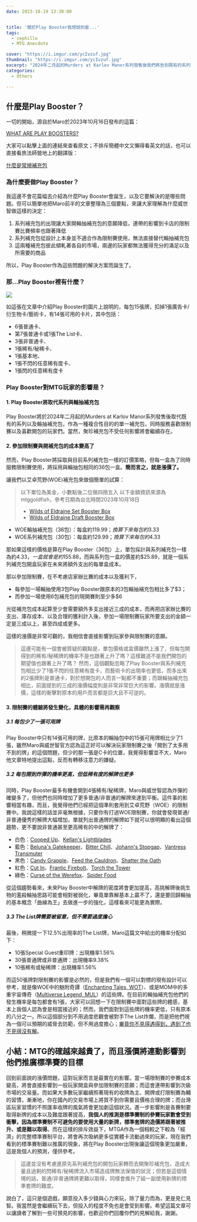```yaml
---
date: 2023-10-19 13:30:00


title: '關於Play Booster我想說的是...'
tags: 
  - cephille
  - MTG Anecdote

cover: "https://i.imgur.com/ycIvzuf.jpg"
thumbnail: "https://i.imgur.com/ycIvzuf.jpg"
excerpt: "2024年二月起的Murders at Karlov Manor系列發售後我們將告別既有的系列補充包以及輪抽補充包，取而代之的是新式的Play Booster，讓我們來看看這對我們可能會有什麼影響吧！"
categories:
  - Others

---
```


## 什麼是Play Booster？

一切的開始，源自於Maro於2023年10月16日發布的這篇：

[WHAT ARE PLAY BOOSTERS?](https://magic.wizards.com/en/news/making-magic/what-are-play-boosters)

大家可以點擊上面的連結來查看原文；不排斥簡體中文又懶得看英文的話，也可以直接看旅法師營地上的翻譯版：

[什麼是常規補充包](https://www.iyingdi.com/tz/post/5307236)

### 為什麼要做Play Booster？

我這邊不會花篇幅去介紹為什麼Play Booster會誕生，以及它要解決的是哪些問題。但可以簡單地把Maro前半的文章整理為三個要點，來讓大家理解為什麼威世智做這樣的決定：

1. 系列補充包的出現讓大家開輪抽補充包的意願降低，連帶的影響到卡店的限制賽比賽頻率也跟著降低
2. 系列補充包從設計上本身並不適合作為限制賽使用，無法直接替代輪抽補充包
3. 這兩種補充包彼此傾軋著各自的市場，兩邊的玩家都無法獲得充分的滿足以及所需要的商品

所以，Play Booster作為這些問題的解決方案而誕生了。

### 那...Play Booster裡有什麼？

![](https://i.imgur.com/nYvK8qg.jpg)

如這張在文章中介紹Play Booster的圖片上說明的，每包15張牌，扣掉1張廣告卡/衍生物卡/藝術卡，有14張可用的卡片，其中包括：

- 6張普通卡、
- 第7張普通卡或1張The List卡、
- 3張非普通卡、
- 1張稀有/秘稀卡、
- 1張基本地、
- 1張不閃的任意稀有度卡、
- 1張閃的任意稀有度卡

### Play Booster對MTG玩家的影響是？
#### 1. Play Booster將取代系列與輪抽補充包
Play Booster將於2024年二月起的Murders at Karlov Manor系列發售後取代既有的系列以及輪抽補充包，作為一種複合性目的的單一補充包，同時服務喜歡限制賽以及喜歡開包的玩家們。當然，聚珍補充包不受任何影響將會繼續存在。

#### 2. 參加限制賽與開補充包的成本變高了
然而，Play Booster將採取與目前系列補充包一樣的訂價策略，但每一盒為了同時服務限制賽使用，將採用與輪抽包相同的36包一盒。**簡而言之，就是漲價了。**

讓我們以艾卓荒野(WOE)補充包來做個簡單的試算：

> 以下單位為美金，小數點後二位做四捨五入
> 以下金額資訊來源為mtggoldfish，參考日期為台北時間2023年10月18日
> - [Wilds of Eldraine Set Booster Box](https://www.mtggoldfish.com/price/Wilds+of+Eldraine/Wilds+of+Eldraine+Set+Booster+Box-sealed#paper)
> - [Wilds of Eldraine Draft Booster Box](https://www.mtggoldfish.com/price/Wilds+of+Eldraine/Wilds+of+Eldraine+Draft+Booster+Box-sealed#paper)

- WOE輪抽補充包（36包）：每盒約$119.99；換算下來每包約$3.33
- WOE系列補充包（30包）：每盒約$129.99；換算下來每包約$4.33

那如果這樣的價格是算在Play Booster（36包）上，單包採計與系列補充包一樣為約$4.33，一盒就會是約$155.88，而與系列包一盒的價差約$25.89，就是一個系列補充包開盒玩家在未來將額外支出的每單盒成本。

那以參加限制賽，在不考慮店家辦比賽的成本以及獲利下，

- 每參加一場輪抽使用3包Play Booster跟原本的3包輪抽補充包相比多了$3；
- 而參加一場使用6包補充包的現開賽則至少多$6

光從補充包成本起算至少會需要額外多支出接近三成的成本，而再把店家辦比賽的支出、庫存成本、以及合理的獲利計入後，參加一場限制賽玩家所要支出的金額一定是三成以上，甚至四成或更多。

這樣的漲價是非常可觀的，我相信會直接影響到玩家參與限制賽的意願。

> 這邊可能有一個會被質疑的觀點是，單包價格或盒價雖然上漲了，但每包開得到的稀有/秘稀牌的機率不是也跟著上升了嗎？這樣難道不是我們開包的期望值也跟著上升了嗎？
> 然而，這個觀點忽略了Play Booster與系列補充包相比少了1張不閃的任意稀有度卡，而藝術卡的出現率也更低，而多出來的2張牌則是普通卡，對於想開包的人而言一點都不重要；而跟輪抽補充包相比，前面提到的三成的漲價幅度則是非常非常巨大的影響。漲價就是漲價，這樣的衝擊對原本的用戶而言都是巨大且不可逆的。

#### 3. 限制賽的體驗將發生變化，具體的影響需再觀察
##### 3.1 每包少了一張可用牌
Play Booster中只有14張可用的牌，比原本的輪抽包中的15張可用牌相比少了1張，雖然Maro與威世智官方認為這正好可以解決玩家限制賽之後「開到了太多用不到的牌」的這個問題，但少的那一張是C卡的位置，我覺得影響並不大，Maro他文章特地提出這點，反而有轉移注意力的嫌疑。

##### 3.2 每包開到炸彈的機率更高，但低稀有度的解牌也更多
同時，Play Booster最多有機會開到4張稀有/秘稀牌，Maro與威世智認為炸彈的確變多了，但他們也同時增加了更多普通/非普通的解牌來達到平衡。這件事的影響相當有趣，而且，我覺得他們已經把這個準則套用到艾卓荒野（WOE）的限制賽中。我說這樣的話並非毫無根據，只要你有打過WOE限制賽，你就會發現普通/非普通優秀的解牌大幅增加，單就列出普通牌的解牌如下就可以很明顯的看出這個趨勢，更不要說非普通甚至更高稀有的中的解牌了：

- 白色：[Cooped Up](https://magicwizards.s3.ap-northeast-1.amazonaws.com/images/cards/0008_MTGWOE_Main.png)、[Kellan's Lightblades](https://magicwizards.s3.ap-northeast-1.amazonaws.com/images/cards/0018_MTGWOE_Main.png)
- 藍色：[Beluna's Gatekeeper](https://magicwizards.s3.ap-northeast-1.amazonaws.com/images/cards/0043_MTGWOE_Main.png)、[Bitter Chill](https://magicwizards.s3.ap-northeast-1.amazonaws.com/images/cards/0044_MTGWOE_Main.png)、[Johann's Stopgap](https://magicwizards.s3.ap-northeast-1.amazonaws.com/images/cards/0058_MTGWOE_Main.png)、[Vantress Transmuter](https://magicwizards.s3.ap-northeast-1.amazonaws.com/images/cards/0075_MTGWOE_Main.png)
- 黑色：[Candy Grapple](https://magicwizards.s3.ap-northeast-1.amazonaws.com/images/cards/0083_MTGWOE_Main.png)、[Feed the Cauldron](https://magicwizards.s3.ap-northeast-1.amazonaws.com/images/cards/0091_MTGWOE_Main.png)、[Shatter the Oath](https://magicwizards.s3.ap-northeast-1.amazonaws.com/images/cards/0106_MTGWOE_Main.png)
- 紅色：[Cut In](https://magicwizards.s3.ap-northeast-1.amazonaws.com/images/cards/0125_MTGWOE_Main.png)、[Frantic Firebolt](https://magicwizards.s3.ap-northeast-1.amazonaws.com/images/cards/0130_MTGWOE_Main.png)、[Torch the Tower](https://magicwizards.s3.ap-northeast-1.amazonaws.com/images/cards/0153_MTGWOE_Main.png)
- 綠色：[Curse of the Werefox](https://magicwizards.s3.ap-northeast-1.amazonaws.com/images/cards/0167_MTGWOE_Main.png)、[Spider Food](https://magicwizards.s3.ap-northeast-1.amazonaws.com/images/cards/0186_MTGWOE_Main.png)

從這個趨勢看來，未來Play Booster中解牌的密度將會更加提高，高挑解牌後挑生物的濫殺輪抽思路可能會相對被弱化，畢竟單靠解基本上贏不了，還是要回歸輪抽的基本概念「曲線為王」去做進一步的強化，這樣看來可能更為實際。

##### 3.3 The List牌需要被留意，但不需要過度擔心
最後，稍微提一下12.5%出現率的The List牌，Maro這篇文中給出的機率分配如下：

* 10張Special Guest重印牌：出現機率1.56%
* 30張普通牌或非普通牌：出現機率9.38%
* 10張稀有或秘稀牌：出現機率1.56%

而這50張牌對限制賽的影響是必然的，但是我們有一個可以對標的現有設計可以參考，就是像WOE中的魅附奇譚（[Enchanting Tales, WOT](https://scryfall.com/sets/wot)）、或是MOM中的多重宇宙傳奇（[Multiverse Legend, MUL](https://scryfall.com/sets/mul)）的這些牌。在目前的輪抽補充包他們的發生機率是每包都會有1張，大家可以回想一下在限制賽中面對這些牌的體感，基本上我個人認為會是相當接近的；然而，我們面對到這些牌的機率更低，只有原本的八分之一。所以這個部分到不用過度悲觀會被對手The List炸爛，而是把他們視為一個可以預期的威脅去防範，但不用過度擔心；[畢竟你不見得遇得到，遇到了也不見得沒有解](#3-2-%E6%AF%8F%E5%8C%85%E9%96%8B%E5%88%B0%E7%82%B8%E5%BD%88%E7%9A%84%E6%A9%9F%E7%8E%87%E6%9B%B4%E9%AB%98%EF%BC%8C%E4%BD%86%E4%BD%8E%E7%A8%80%E6%9C%89%E5%BA%A6%E7%9A%84%E8%A7%A3%E7%89%8C%E4%B9%9F%E6%9B%B4%E5%A4%9A)。

## 小結：MTG的確越來越貴了，而且漲價將連動影響到他們推廣標準賽的目標
回到前面說的漲價問題，這對玩家而言是最實在的影響。當一場限制賽的參賽成本變高，將會直接影響到一般玩家開盒與參加限制賽的意願；而這會連帶影響到次級市場的交易量。而如果大多數玩家繼續照著現有的收牌為主、開牌或打限制賽為輔的習慣，漸漸地，你在國內的交易市場上將買不到你需要且價格合理的牌；而台灣區玩家習慣的不照匯率收牌的風氣將會更加劇這個狀況。進一步影響則是各賽制要取得新牌的成本以及難度跟著提高，**我個人的推測是標準賽制的參賽玩家數會受到衝擊，因為標準賽制不可避免的要使用大量的新牌，標準套牌的造價將跟著被推升、或是難以取得**。而在這樣的排斥效益下，MTGA作為一個相較之下較為「經濟」的完整標準賽制平台，將會再次吸納更多從實體卡流動過來的玩家，現在我們看到的標準賽制難以推廣的現象，將在Play Booster出現後讓這個現象更加嚴重，這是我個人的預測，僅供參考。

> 這邊並沒有考慮進原先系列補充包的開包玩家轉而去開聚珍補充包，造成大量且過剩的閃稀有/秘稀牌流入市場造成牌無法保值的狀況；但若是這個情境的話，普通/非普通牌將更難以取得，同樣會推升了組一副使用新牌的標準套牌的難度。

說白了，這只是個遊戲，願意投入多少錢與心力來玩，除了量力而為，更是見仁見智。我當然是會繼續玩下去，但投入的程度不免也是會受到影響。希望這篇文章可以讓讀者了解到一些可預見的影響，也歡迎你們回覆你們的見解給我，謝謝。
